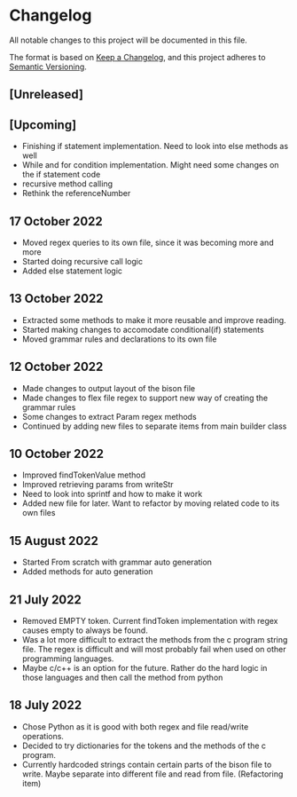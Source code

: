 # Changelog
All notable changes to this project will be documented in this file.

The format is based on [Keep a Changelog](https://keepachangelog.com/en/1.0.0/),
and this project adheres to [Semantic Versioning](https://semver.org/spec/v2.0.0.html).

## [Unreleased]

## [Upcoming]
- Finishing if statement implementation. Need to look into else methods as well
- While and for condition implementation. Might need some changes on the if statement code
- recursive method calling
- Rethink the referenceNumber

## 17 October 2022
- Moved regex queries to its own file, since it was becoming more and more
- Started doing recursive call logic
- Added else statement logic

## 13 October 2022
- Extracted some methods to make it more reusable and improve reading.
- Started making changes to accomodate conditional(if) statements
- Moved grammar rules and declarations to its own file

## 12 October 2022
- Made changes to output layout of the bison file
- Made changes to flex file regex to support new way of creating the grammar rules
- Some changes to extract Param regex methods
- Continued by adding new files to separate items from main builder class

## 10 October 2022
- Improved findTokenValue method
- Improved retrieving params from writeStr
- Need to look into sprintf and how to make it work
- Added new file for later. Want to refactor by moving related code to its own files

## 15 August 2022
- Started From scratch with grammar auto generation
- Added methods for auto generation

## 21 July 2022
- Removed EMPTY token. Current findToken implementation with regex causes empty to always be found.
- Was a lot more difficult to extract the methods from the c program string file. The regex is difficult and will most probably fail when used on other programming languages.
- Maybe c/c++ is an option for the future. Rather do the hard logic in those languages and then call the method from python


## 18 July 2022
- Chose Python as it is good with both regex and file read/write operations.
- Decided to try dictionaries for the tokens and the methods of the c program.
- Currently hardcoded strings contain certain parts of the bison file to write. Maybe separate into different file and read from file. (Refactoring item)